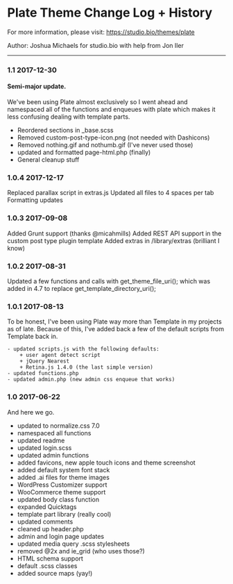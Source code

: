 # Plate Theme Change Log + History

For more information, please visit: https://studio.bio/themes/plate

Author: Joshua Michaels for studio.bio with help from Jon Iler


*******************************************************************

### 1.1 2017-12-30
#### Semi-major update.
We've been using Plate almost exclusively so I went ahead and
namespaced all of the functions and enqueues with plate which
makes it less confusing dealing with template parts.
- Reordered sections in _base.scss
- Removed custom-post-type-icon.png (not needed with Dashicons)
- Removed nothing.gif and nothumb.gif (I've never used those)
- updated and formatted page-html.php (finally)
- General cleanup stuff

### 1.0.4 2017-12-17
Replaced parallax script in extras.js
Updated all files to 4 spaces per tab
Formatting updates


### 1.0.3 2017-09-08
Added Grunt support (thanks @micahmills)
Added REST API support in the custom post type plugin template
Added extras in /library/extras (brilliant I know)


### 1.0.2 2017-08-31
Updated a few functions and calls with get_theme_file_uri(); which
was added in 4.7 to replace get_template_directory_uri();


### 1.0.1 2017-08-13
To be honest, I've been using Plate way more than Template in my
projects as of late. Because of this, I've added back a few 
of the default scripts from Template back in.

	- updated scripts.js with the following defaults:
		+ user agent detect script
		+ jQuery Nearest
		+ Retina.js 1.4.0 (the last simple version)
	- updated functions.php
	- updated admin.php (new admin css enqueue that works)


### 1.0 2017-06-22
And here we go.

- updated to normalize.css 7.0
- namespaced all functions
- updated readme
- updated login.scss
- updated admin functions
- added favicons, new apple touch icons and theme screenshot
- added default system font stack
- added .ai files for theme images
- WordPress Customizer support
- WooCommerce theme support
- updated body class function
- expanded Quicktags
- template part library (really cool)
- updated comments
- cleaned up header.php
- admin and login page updates
- updated media query .scss stylesheets
- removed @2x and ie_grid (who uses those?)
- HTML schema support
- default .scss classes
- added source maps (yay!)
